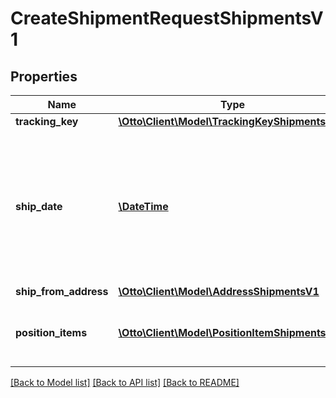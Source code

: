 # CreateShipmentRequestShipmentsV1

## Properties
Name | Type | Description | Notes
------------ | ------------- | ------------- | -------------
**tracking_key** | [**\Otto\Client\Model\TrackingKeyShipmentsV1**](TrackingKeyShipmentsV1.md) |  | 
**ship_date** | [**\DateTime**](\DateTime.md) | The date that the shipment is handed over to the carrier. Must be a valid UTC dateTime according to ISO 8601. | 
**ship_from_address** | [**\Otto\Client\Model\AddressShipmentsV1**](AddressShipmentsV1.md) |  | 
**position_items** | [**\Otto\Client\Model\PositionItemShipmentsV1[]**](PositionItemShipmentsV1.md) | The position items included in shipment. | 

[[Back to Model list]](../../README.md#documentation-for-models) [[Back to API list]](../../README.md#documentation-for-api-endpoints) [[Back to README]](../../README.md)

